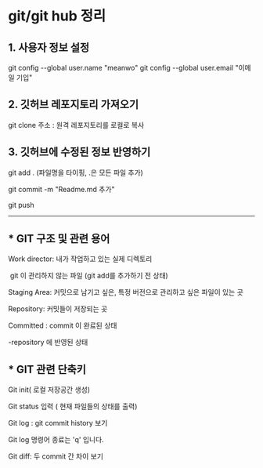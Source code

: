 # git/git hub 정리 #



## 1. 사용자 정보 설정 ##

git config --global user.name "meanwo"
git config --global user.email "이메일 기입"



## 2. 깃허브 레포지토리 가져오기 ##

git clone 주소 : 원격 레포지토리를 로컬로 복사



## 3. 깃허브에 수정된 정보 반영하기

git add . (파일명을 타이핑, .은 모든 파일 추가)

git commit -m "Readme.md 추가"

git push 

---





## \* GIT 구조 및 관련 용어 ##

Work director: 내가 작업하고 있는 실제 디렉토리

​	git 이 관리하지 않는  파일 (git add를 추가하기 전 상태)



Staging Area: 커밋으로 남기고 싶은, 특정 버전으로 관리하고 싶은 파일이 있는 곳



Repository: 커밋들이 저장되는 곳



Committed : commit 이 완료된 상태



-repository 에 반영된 상태



## \* GIT 관련 단축키 ##

Git init( 로컬 저장공간 생성)

 

Git status 입력 ( 현재 파일들의 상태를 출력)



Git log : git commit history 보기

Git log 명령어 종료는 'q' 입니다.

 

Git diff: 두 commit 간 차이 보기